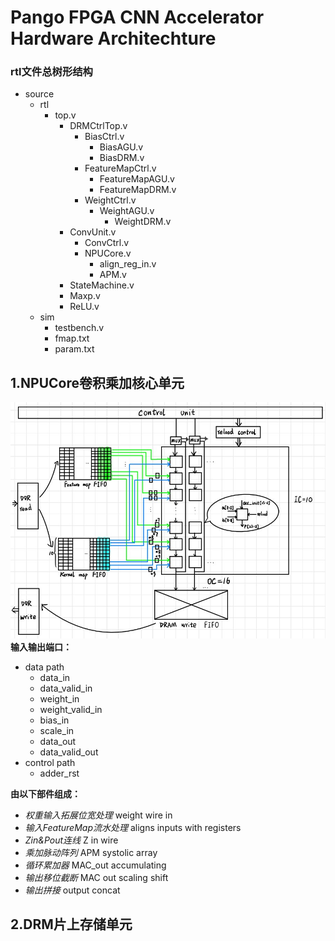 # Pango FPGA CNN Accelerator Hardware Architechture
### rtl文件总树形结构
- source
  - rtl
    - top.v
      - DRMCtrlTop.v
         - BiasCtrl.v
           - BiasAGU.v
            - BiasDRM.v
         - FeatureMapCtrl.v
           - FeatureMapAGU.v
            - FeatureMapDRM.v
         -  WeightCtrl.v
            - WeightAGU.v
              - WeightDRM.v
      - ConvUnit.v
        - ConvCtrl.v
        - NPUCore.v
          - align_reg_in.v
          - APM.v
      - StateMachine.v
      - Maxp.v
      - ReLU.v
  - sim
    - testbench.v
    - fmap.txt
    - param.txt

## 1.NPUCore卷积乘加核心单元
![NPUCore](\images\NPUCore(PWconv).jpg "NPUCore")
**输入输出端口：**
- data path
  - data_in
  - data_valid_in
  - weight_in
  - weight_valid_in
  - bias_in
  - scale_in
  - data_out
  - data_valid_out
- control path
  - adder_rst

**由以下部件组成：**
- *权重输入拓展位宽处理* weight wire in
- *输入FeatureMap流水处理* aligns inputs with registers
- *Zin&Pout连线* Z in wire
- *乘加脉动阵列* APM systolic array
- *循环累加器* MAC_out accumulating
- *输出移位截断* MAC out scaling shift
- *输出拼接* output concat
## 2.DRM片上存储单元
